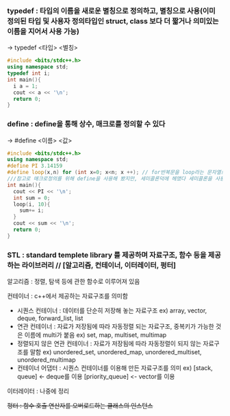 ### typedef : 타입의 이름을 새로운 별칭으로 정의하고, 별칭으로 사용(이미 정의된 타입 및 사용자 정의타입인 struct, class 보다 더 짧거나 의미있는 이름을 지어서 사용 가능)
-> typedef <타입> <별칭>
```cpp
#include <bits/stdc++.h>
using namespace std;
typedef int i;
int main(){
  i a = 1;
  cout << a << '\n';
  return 0;
}
```

### define : define을 통해 상수, 매크로를 정의할 수 있다
-> #define <이름> <값>
```cpp
#include <bits/stdc++.h>
using namespace std;
#define PI 3.14159
#define loop(x,n) for (int x=0; x<n; x ++); // for반복문을 loop라는 문자열로 치환
///참고로 매크로정의를 위해 define을 사용해 봤지만, 세미콜론덕에 헤맸다 세미콜론을 사용하지 않도록 주의.
int main(){
  cout << PI << '\n';
  int sum = 0;
  loop(i, 10){
    sum+= i;
  }
  cout << sum << '\n';
  return 0;
}
```
### STL : standard templete library 를 제공하며 자료구조, 함수 등을 제공하는 라이브러리 // [알고리즘, 컨테이너, 이터레이터, 펑터]
알고리즘 : 정렬, 탐색 등에 관한 함수로 이루어져 있음

컨테이너 : c++에서 제공하는 자료구조를 의미함
- 시퀀스 컨테이너 : 데이터를 단순히 저장해 놓는 자료구조 ex) array, vector, deque, forward_list, list
- 연관 컨테이너 : 자료가 저장됨에 따라 자동정렬 되는 자료구조, 중복키가 가능한 것은 이름에 multi가 붙음 ex) set, map, multiset, multimap
- 정렬되지 않은 연관 컨테이너 : 자료가 저장됨에 따라 자동정렬이 되지 않는 자료구조를 말함 ex) unordered_set, unordered_map, unordered_multiset, unordered_multimap
- 컨테이너 어댑터 : 시퀀스 컨테이너를 이용해 만든 자료구조를 의미 ex) [stack, queue] <- deque를 이용 [priority_queue] <- vector를 이용

이터레이터 : 나중에 정리 

~~펑터 : 함수 호출 연산자를 오버로드하는 클래스의 인스턴스~~

